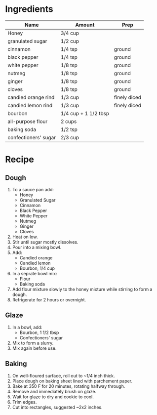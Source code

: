 # Ingredients

| Name                 | Amount               | Prep         |
| -------------------- | -------------------- | ------------ |
| Honey                | 3/4 cup              |              |
| granulated sugar     | 1/2 cup              |              |
| cinnamon             | 1/4 tsp              | ground       |
| black pepper         | 1/4 tsp              | ground       |
| white pepper         | 1/8 tsp              | ground       |
| nutmeg               | 1/8 tsp              | ground       |
| ginger               | 1/8 tsp              | ground       |
| cloves               | 1/8 tsp              | ground       |
| candied orange rind  | 1/3 cup              | finely diced |
| candied lemon rind   | 1/3 cup              | finely diced |
| bourbon              | 1/4 cup + 1 1/2 tbsp |              |
| all-purpose flour    | 2 cups               |              |
| baking soda          | 1/2 tsp              |              |
| confectioners' sugar | 2/3 cup              |              |

# Recipe

## Dough

1. To a sauce pan add:
   - Honey
   - Granulated Sugar
   - Cinnamon
   - Black Pepper
   - White Pepper
   - Nutmeg
   - Ginger
   - Cloves
1. Heat on low.
1. Stir until sugar mostly dissolves.
1. Pour into a mixing bowl.
1. Add:
   - Candied orange
   - Candied lemon
   - Bourbon, 1/4 cup
1. In a seprate bowl mix:
   - Flour
   - Baking soda
1. Add flour mixture slowly to the honey mixture while stirring to form a dough.
1. Refrigerate for 2 hours or overnight.

## Glaze

1. In a bowl, add:
   - Bourbon, 1 1/2 tbsp
   - Confectioners' sugar
1. Mix to form a slurry.
1. Mix again before use.

## Baking

1. On well-floured surface, roll out to ~1/4 inch thick.
1. Place dough on baking sheet lined with parchement paper.
1. Bake at 350 F for 20 minutes, rotating halfway through.
1. Remove and immediately brush on glaze.
1. Wait for glaze to dry and cookie to cool.
1. Trim edges.
1. Cut into rectangles, suggested ~2x2 inches.
